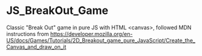 # JS_BreakOut_Game
Classic "Break Out" game in pure JS with HTML  &lt;canvas>, followed MDN instructions from https://developer.mozilla.org/en-US/docs/Games/Tutorials/2D_Breakout_game_pure_JavaScript/Create_the_Canvas_and_draw_on_it
